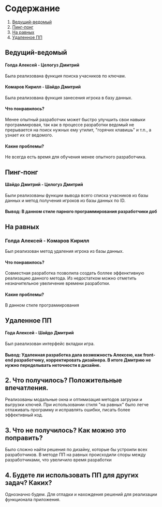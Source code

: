 
# Содержание
1. [Ведущий-ведомый](#pair1)  
2. [Пинг-понг](#pair2)  
3. [На равных](#pair3) 
4. [Удаленное ПП](#pair4) 

<a name="pair1"/>

## Ведущий-ведомый
#### Голда Алексей - Целогуз Дмитрий
 Была реализована функция поиска учасников по ключам.

#### Комаров Кирилл - Шайдо Дмитрий
 Была реализована функция занесения игрока в базу данных.
   
#### Что понравилось?
  Менее опытный разработчик может быстро улучшить свои навыки программировая, так как в процессе разработки ведомый не прерывается на поиск нужных ему утилит, "горячих клавишь" и т.п., а узнает их от ведомого.
#### Какие проблемы?
  Не всегда есть время для обучения менее опытного разработчика.

<a name="pair2"/>

## Пинг-понг
#### Шайдо Дмитрий - Целогуз Дмитрий
Были реализованы функции вывода всего списка учасников из базы данных и метод получения игроков из базы данных по ID.
 
 #### Вывод: В данном стиле парного программирования разработчики доб

<a name="pair3"/>

## На равных
### Голда Алексей - Комаров Кирилл
Был реализован метод удаления игрока из базы данных.

#### Что понравилось?
 Совместная разработка позволила создать боллее эффенктивную реализацию данного метода. Из недостатком можно отметить незначительное увеличение времени разработки.
#### Какие проблемы?
 В данном стиле програмиирования 
<a name="pair4"/>

## Удаленное ПП
#### Года Алексей - Шайдо Дмитрий
Был раеализован интерфейс вкладки игра.

#### Вывод: Удаленная разработка дала возможность Алексею, как front-end разработчику, корректировать дизайнера. В итоге Дмитрию не нужно переделывать неточности в дизайне.

## 2. Что получилось? Положительные впечатления.
Реализованы модальные окна и оптимизация методов загрузки и выгрузки ключей. При использовании стиля 
"на равных" было легче отлаживать программу и исправлять ошибки, писать более эффективный код.

## 3. Что не получилось? Как можно это поправить?
Было сложно найти решения по дизайну, которые бы устроили всех разработчиков.
В методе ПП на равных происходили споры между разработчиками, что увеличило время разработки

## 4. Будете ли использовать ПП для других задач? Каких?
Однозначно будем. Для отладки и нахождения решeний для реализации функционала приложения.
